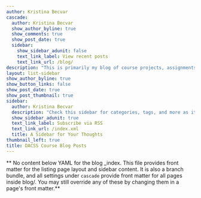 ```yaml
---
author: Kristina Becvar
cascade:
  author: Kristina Becvar
  show_author_byline: true
  show_comments: true
  show_post_date: true
  sidebar:
    show_sidebar_adunit: false
    text_link_label: View recent posts
    text_link_url: /blog/
description: "This is primarily my blog of course projects, assignments, homework, and progress reports on active research."
layout: list-sidebar
show_author_byline: true
show_button_links: false
show_post_date: true
show_post_thumbnail: true
sidebar:
  author: Kristina Becvar
  description: "Check this sidebar for categories, tags, and more as it continues to develop over time."
  show_sidebar_adunit: true
  text_link_label: Subscribe via RSS
  text_link_url: /index.xml
  title: A Sidebar for Your Thoughts
thumbnail_left: true
title: DACSS Course Blog Posts
---
```


** No content below YAML for the blog _index. This file provides front matter for the listing page layout and sidebar content. It is also a branch bundle, and all settings under `cascade` provide front matter for all pages inside blog/. You may still override any of these by changing them in a page's front matter.**
